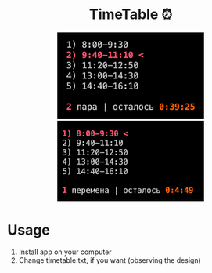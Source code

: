 
<h1 align="center">TimeTable ⏰</h1>
<div align="middle">
  <img src="./screen1.png" width='300px' />
  <img src="./screen2.png" width='300px'/>
</div>

# Usage
1. Install app on your computer
2. Change timetable.txt, if you want (observing the design)
